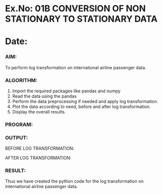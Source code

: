 # Ex.No: 01B                     CONVERSION OF NON STATIONARY TO STATIONARY DATA
# Date: 

### AIM:
To perform log transformation on international airline passenger data.
### ALGORITHM:
1. Import the required packages like pandas and numpy
2. Read the data using the pandas
3. Perform the data preprocessing if needed and apply log transformation.
4. Plot the data according to need, before and after log transformation.
5. Display the overall results.
### PROGRAM:


### OUTPUT:


BEFORE LOG TRANSFORMATION:

AFTER LOG TRANSFORMATION:



### RESULT:
Thus we have created the python code for the log transformation on international airline passenger
data.
